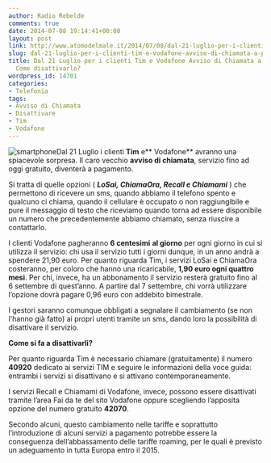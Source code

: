 ```yaml
---
author: Radio Rebelde
comments: true
date: 2014-07-08 19:14:41+00:00
layout: post
link: http://www.atomodelmale.it/2014/07/08/dal-21-luglio-per-i-clienti-tim-e-vodafone-avviso-di-chiamata-a-pagamento-come-disattivarlo/
slug: dal-21-luglio-per-i-clienti-tim-e-vodafone-avviso-di-chiamata-a-pagamento-come-disattivarlo
title: Dal 21 Luglio per i clienti Tim e Vodafone Avviso di Chiamata a pagamento.
  Come disattivarlo?
wordpress_id: 14701
categories:
- Telefonia
tags:
- Avviso di Chiamata
- Disattivare
- Tim
- Vodafone
---
```


![smartphone](http://www.atomodelmale.it/wp-content/uploads/2014/07/smartphone-300x300.jpg)Dal 21 Luglio i clienti **Tim** e** Vodafone** avranno una spiacevole sorpresa. Il caro vecchio **avviso di chiamata**, servizio fino ad oggi gratuito, diventerà a pagamento.

Si tratta di quelle opzioni ( _**LoSai, ChiamaOra, Recall e Chiamami**_ ) che permettono di ricevere un sms, quando abbiamo il telefono spento e qualcuno ci chiama, quando il cellulare è occupato o non raggiungibile e pure il messaggio di testo che riceviamo quando torna ad essere disponibile un numero che precedentemente abbiamo chiamato, senza riuscire a contattarlo.

I clienti Vodafone pagheranno **6 centesimi** **al giorno** per ogni giorno in cui si utilizza il servizio: chi usa il servizio tutti i giorni dunque, in un anno andrà a spendere 21,90 euro. Per quanto riguarda Tim, i servizi LoSai e ChiamaOra costeranno, per coloro che hanno una ricaricabile, **1,90 euro ogni quattro mesi**. Per chi, invece, ha un abbonamento il servizio resterà gratuito fino al 6 settembre di quest’anno. A partire dal 7 settembre, chi vorrà utilizzare l’opzione dovrà pagare 0,96 euro con addebito bimestrale.

I gestori saranno comunque obbligati a segnalare il cambiamento (se non l'hanno già fatto) ai propri utenti tramite un sms, dando loro la possibilità di disattivare il servizio.



**Come si fa a disattivarli?**

Per quanto riguarda Tim è necessario chiamare (gratuitamente) il numero **40920** dedicato ai servizi TIM e seguire le informazioni della voce guida: entrambi i servizi si disattivano e si attivano contemporaneamente.

I servizi Recall e Chiamami di Vodafone, invece, possono essere disattivati tramite l’area Fai da te del sito Vodafone oppure scegliendo l’apposita opzione del numero gratuito **42070**.

Secondo alcuni, questo cambiamento nelle tariffe e soprattutto l’introduzione di alcuni servizi a pagamento potrebbe essere la conseguenza dell’abbassamento delle tariffe roaming, per le quali è previsto un adeguamento in tutta Europa entro il 2015.
